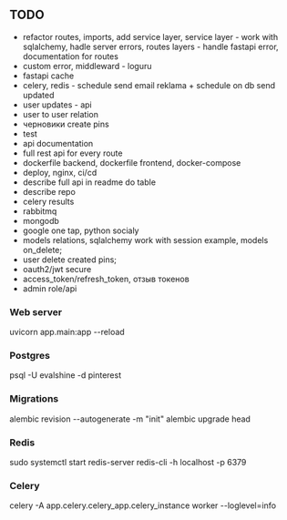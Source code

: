 ## TODO
- refactor routes, imports, add service layer, service layer - work with sqlalchemy, hadle server errors, routes layers - handle fastapi error, documentation for routes
- custom error, middleward - loguru
- fastapi cache
- celery, redis - schedule send email reklama + schedule on db send updated
- user updates - api
- user to user relation
- черновики create pins
- test
- api documentation
- full rest api for every route
- dockerfile backend, dockerfile frontend, docker-compose
- deploy, nginx, ci/cd
- describe full api in readme do table
- describe repo
- celery results
- rabbitmq
- mongodb
- google one tap, python socialу
- models relations, sqlalchemy work with session example, models on_delete;
- user delete created pins;
- oauth2/jwt secure
- access_token/refresh_token, отзыв токенов
- admin role/api



### Web server
uvicorn app.main:app --reload

### Postgres
psql -U evalshine -d pinterest

### Migrations
alembic revision --autogenerate -m "init"
alembic upgrade head

### Redis
sudo systemctl start redis-server
redis-cli -h localhost -p 6379

### Celery
celery -A app.celery.celery_app.celery_instance worker --loglevel=info
